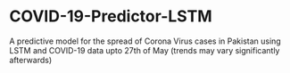 # COVID-19-Predictor-LSTM
A predictive model for the spread of Corona Virus cases in Pakistan using LSTM and COVID-19 data upto 27th of May (trends may vary significantly afterwards)
